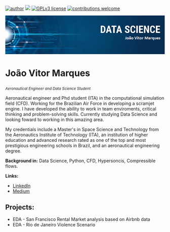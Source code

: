 [![author](https://img.shields.io/badge/author-JoaoVitorMarques-red.svg)](linkedin.com/in/joão-vitor-marques-267686136) [![](https://img.shields.io/badge/python-3.7+-blue.svg)](https://www.python.org/downloads/release/python-365/) [![GPLv3 license](https://img.shields.io/badge/License-GPLv3-blue.svg)](http://perso.crans.org/besson/LICENSE.html) [![contributions welcome](https://img.shields.io/badge/contributions-welcome-brightgreen.svg?style=flat)](https://github.com/JoaoVitorMarques14)

<p align="center">
  <img src="banner.png" >
</p>

# João Vitor Marques
<sub>*Aeronautical Engineer and Data Science Student*</sub>


Aeronautical engineer and Phd student (ITA) in the computational simulation field (CFD). Working for the Brazilian Air Force in developing a scramjet engine. I have developed the ability to work in team enviroments, critical thinking and problem-solving skills. Currently studying Data Science and looking foward to working in this amazing area. 

My credentials include a Master's in Space Science and Technology from the Aeronautics Institute of Technology (ITA), an institution of higher education and advanced research rated as one of the top and most prestigious engineering schools in Brazil, and an aeronautical engineering degree. 

**Background in:** Data Science, Python, CFD, Hypersoncis, Compressible flows.

**Links:**
* [LinkedIn](https://www.linkedin.com/in/joão-siqueira-485b411a7 )
* [Medium](https://www.medium.com)


## Projects:
* EDA - San Francisco Rental Market analysis based on Airbnb data
* EDA - Rio de Janeiro Violence Scenario
